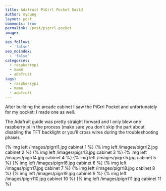 ```yaml
---
title: Adafruit PiGrrl Pocket Build
author: myoung
layout: post
comments: true
permalink: /post/pigrrl-pocket
image:
  - 
seo_follow:
  - 'false'
seo_noindex:
  - 'false'
categories:
  - raspberrypi
  - mame
  - adafruit
tags:
  - raspberrypi
  - mame
  - adafruit
---
```


After building the arcade cabinet I saw the PiGrrl Pocket and unfortunately for my pocket: I made one as well. <!-- more -->

The Adafruit guide was pretty straight forward and I only blew one raspberry pi in the process (make sure you don't skip the part about disabling the TFT backlight or you'll cross wires during the troubleshooting phase).

{% img left /images/pigrrl1.jpg cabinet 1 %}
{% img left /images/pigrrl2.jpg cabinet 2 %}
{% img left /images/pigrrl3.jpg cabinet 3 %}
{% img left /images/pigrrl4.jpg cabinet 4 %}
{% img left /images/pigrrl5.jpg cabinet 5 %}
{% img left /images/pigrrl6.jpg cabinet 6 %}
{% img left /images/pigrrl7.jpg cabinet 7 %}
{% img left /images/pigrrl8.jpg cabinet 8 %}
{% img left /images/pigrrl9.jpg cabinet 9 %}
{% img left /images/pigrrl10.jpg cabinet 10 %}
{% img left /images/pigrrl11.jpg cabinet 11 %}
